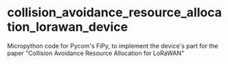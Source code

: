 # collision_avoidance_resource_allocation_lorawan_device
Micropython code for Pycom's FiPy, to implement the device's part for the paper "Collision Avoidance Resource Allocation for LoRaWAN"
